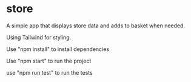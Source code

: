 # store
 A simple app that displays store data and adds to basket when needed.

 Using Tailwind for styling.

Use "npm install" to install dependencies

Use "npm start" to run the project

use "npm run test" to run the tests
